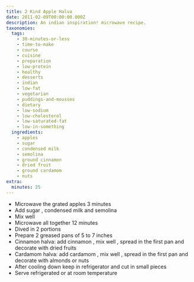 ```yaml
---
title: 2 Kind Apple Halva
date: 2011-02-09T00:00:00.000Z
description: An indian inspiration! microwave recipe.
taxonomies:
  tags:
    - 30-minutes-or-less
    - time-to-make
    - course
    - cuisine
    - preparation
    - low-protein
    - healthy
    - desserts
    - indian
    - low-fat
    - vegetarian
    - puddings-and-mousses
    - dietary
    - low-sodium
    - low-cholesterol
    - low-saturated-fat
    - low-in-something
  ingredients:
    - apples
    - sugar
    - condensed milk
    - semolina
    - ground cinnamon
    - dried fruit
    - ground cardamom
    - nuts
extra:
  minutes: 25
---
```

 - Microwave the grated apples 3 minutes
 - Add sugar , condensed milk and semolina
 - Mix well
 - Microwave all together 12 minutes
 - Dived in 2 portions
 - Prepare 2 greased pans of 5 to 7 inches
 - Cinnamon halva: add cinnamon , mix well , spread in the first pan and decorate with dried fruits
 - Cardamom halva: add cardamom , mix well , spread in the first pan and decorate with almonds or nuts
 - After cooling down keep in refrigerator and cut in small pieces
 - Serve refrigerated or at room temperature
